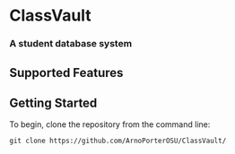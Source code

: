 # ClassVault

### A student database system

## Supported Features

## Getting Started

To begin, clone the repository from the command line:
```
git clone https://github.com/ArnoPorterOSU/ClassVault/
```